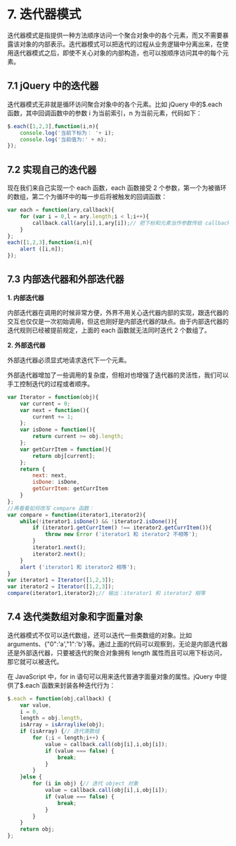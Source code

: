 # 7. 迭代器模式

迭代器模式是指提供一种方法顺序访问一个聚合对象中的各个元素，而又不需要暴露该对象的内部表示。迭代器模式可以把迭代的过程从业务逻辑中分离出来，在使用迭代器模式之后，即使不关心对象的内部构造，也可以按顺序访问其中的每个元素。

## 7.1 jQuery 中的迭代器

迭代器模式无非就是循环访问聚合对象中的各个元素。比如 jQuery 中的$.each 函数，其中回调函数中的参数 i 为当前索引，n 为当前元素，代码如下：

```js
$.each([1,2,3],function(i,n){
    console.log('当前下标为： '+ i);
    console.log('当前值为:' + n);
});
```

## 7.2 实现自己的迭代器

现在我们来自己实现一个 each 函数，each 函数接受 2 个参数，第一个为被循环的数组，第二个为循环中的每一步后将被触发的回调函数：

```js
var each = function(ary,callback){
    for (var i = 0,l = ary.length;i < l;i++){
        callback.call(ary[i],i,ary[i]);// 把下标和元素当作参数传给 callback 函数
    }
};
each([1,2,3],function(i,n){
    alert ([i,n]);
});
```

## 7.3 内部迭代器和外部迭代器

**1. 内部迭代器**

内部迭代器在调用的时候非常方便，外界不用关心迭代器内部的实现，跟迭代器的交互也仅仅是一次初始调用，但这也刚好是内部迭代器的缺点。由于内部迭代器的迭代规则已经被提前规定，上面的 each 函数就无法同时迭代 2 个数组了。

**2. 外部迭代器**

外部迭代器必须显式地请求迭代下一个元素。

外部迭代器增加了一些调用的复杂度，但相对也增强了迭代器的灵活性，我们可以手工控制迭代的过程或者顺序。

```js
var Iterator = function(obj){
    var current = 0;
    var next = function(){
        current += 1;
    };
    var isDone = function(){
        return current >= obj.length;
    };
    var getCurrItem = function(){
        return obj[current];
    };
    return {
        next: next,
        isDone: isDone,
        getCurrItem: getCurrItem 
    }
};
//再看看如何改写 compare 函数：
var compare = function(iterator1,iterator2){
    while(!iterator1.isDone() && !iterator2.isDone()){
        if (iterator1.getCurrItem() !== iterator2.getCurrItem()){
            throw new Error ('iterator1 和 iterator2 不相等');
        }
        iterator1.next();
        iterator2.next();
    }
    alert ('iterator1 和 iterator2 相等');
}
var iterator1 = Iterator([1,2,3]);
var iterator2 = Iterator([1,2,3]);
compare(iterator1,iterator2);// 输出：iterator1 和 iterator2 相等
```

## 7.4 迭代类数组对象和字面量对象

迭代器模式不仅可以迭代数组，还可以迭代一些类数组的对象。比如 arguments、{"0":'a',"1":'b'}等。通过上面的代码可以观察到，无论是内部迭代器还是外部迭代器，只要被迭代的聚合对象拥有 length 属性而且可以用下标访问，那它就可以被迭代。

在 JavaScript 中，for in 语句可以用来迭代普通字面量对象的属性。jQuery 中提供了$.each`函数来封装各种迭代行为：

```js
$.each = function(obj,callback) {
    var value,
    i = 0,
    length = obj.length,
    isArray = isArraylike(obj);
    if (isArray) {// 迭代类数组
        for (;i < length;i++) {
            value = callback.call(obj[i],i,obj[i]);
            if (value === false) {
                break;
            }
        }
    }else {
        for (i in obj) {// 迭代 object 对象
            value = callback.call(obj[i],i,obj[i]);
            if (value === false) {
                break;
            }
        }
    }
    return obj;
};
```
